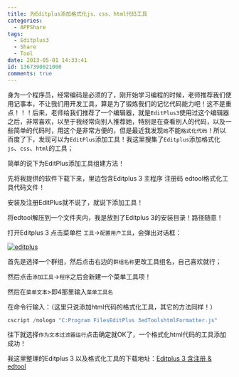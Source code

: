 ```yaml
---
title: 为Editplus添加格式化js、css、html代码工具
categories:
  - APPShare
tags:
  - Editplus3
  - Share
  - Tool
date: 2013-05-01 14:33:41
id: 1367390021000
comments: true
---
```


身为一个程序员，经常编码是必须的了，刚开始学习编程的时候，老师推荐我们使用记事本，不让我们用开发工具，算是为了锻炼我们的记忆代码能力吧！这不是重点！！！后来，老师给我们推荐了一个编辑器，就是`EditPlus3`使用过这个编辑器之后，非常喜欢，以至于我经常向别人推荐她，特别是在查看别人的代码，以及一些简单的代码时，用这个是非常方便的，但是最近我发现`她`不能`格式化代码`！所以百度了下，发现可以为`EditPlus`添加工具！我这里搜集了`Editplus`添加格式化`js`、`css`、`html`的工具；

简单的说下为EditPlus添加工具组建方法！

先将我提供的软件下载下来，里边包含Editplus 3 主程序 注册码 edtool格式化工具代码文件！

安装及注册EditPlus就不说了，就说下添加工具！

将edtool解压到一个文件夹内，我是放到了Editplus 3的安装目录！路径随意！

打开Editplus 3 点击菜单栏 `工具`->`配置用户工具`，会弹出对话框：

[![editplus](http://lzan13.qiniudn.com/blog/uploads/images/2013/05/editplus3.png)](http://lzan13.qiniudn.com/blog/uploads/images/2013/05/editplus3.png)

首先是选择一个群组，然后点击右边的`群组名称`更改工具组名，自己喜欢就行；

然后点击`添加工具`->`程序`之后会新建一个菜单工具项！

然后在`菜单文本`>即4那里输入`菜单工具名`

在命令行输入：（这里只说添加html代码的格式化工具，其它的方法同样！）
```javascript
cscript /nologo "C:Program FilesEditPlus 3edToolshtmlFormatter.js"
```

往下就选择`作为文本过滤器运行`点击确定就OK了，一个格式化html代码的工具添加成功！

我这里整理的Editplus 3 以及格式化工具的下载地址：[Editplus 3 含注册 & edtool](http://pan.baidu.com/share/link?shareid=408890&uk=2987718070)